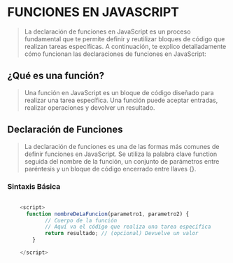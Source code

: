 # FUNCIONES EN JAVASCRIPT

> La declaración de funciones en JavaScript es un proceso fundamental que te permite definir y reutilizar bloques de código que realizan tareas específicas.
> A continuación, te explico detalladamente cómo funcionan las declaraciones de funciones en JavaScript:

## ¿Qué es una función?

> Una función en JavaScript es un bloque de código diseñado para realizar una tarea específica. Una función puede aceptar entradas, 
> realizar operaciones y devolver un resultado.

## Declaración de Funciones

> La declaración de funciones es una de las formas más comunes de definir funciones en JavaScript. Se utiliza la palabra clave function seguida 
> del nombre de la función, un conjunto de parámetros entre paréntesis y un bloque de código encerrado entre llaves {}.

### Sintaxis Básica

``` javascript

	<script>
	  function nombreDeLaFuncion(parametro1, parametro2) {
    		// Cuerpo de la función
    		// Aquí va el código que realiza una tarea específica
        	return resultado; // (opcional) Devuelve un valor
    	}

	</script>